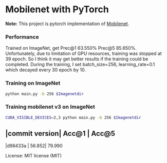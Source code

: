 # Mobilenet with PyTorch
**Note:** This project is pytorch implementation of [Mobilenet](https://arxiv.org/abs/1704.04861).

### Performance

Trained on ImageNet, get Prec@1 63.550% Prec@5 85.650%. Unfortunately, due to limitation of GPU resources, training was
stopped at 39 epoch. So I think it may get better results if the training could be completed. During the training, I set batch_size=256, learning_rate=0.1 which decayed every 30 epoch by 10. 


### Training on ImageNet

```bash
python main.py -b 256 $Imagenetdir
```

### Training mobilenet v3 on ImageNet

```bash
CUDA_VISIBLE_DEVICES=2,3 python main.py -b 256 $Imagenetdir
```
|commit version| Acc@1 | Acc@5
------------------------------
|d98433a | 56.852| 79.990

License: MIT license (MIT)
